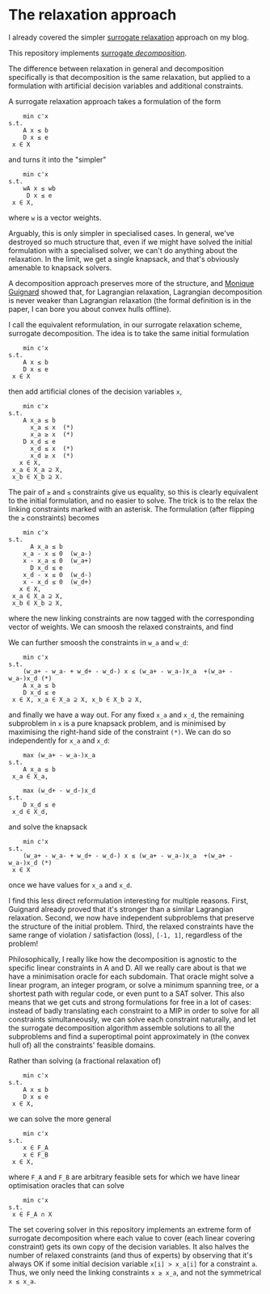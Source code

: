 The relaxation approach
=======================

I already covered the simpler [surrogate relaxation](https://pvk.ca/Blog/2019/04/23/fractional-set-covering-with-experts/)
approach on my blog.

This repository implements [surrogate *decomposition*](https://www.authorea.com/users/2541/articles/324048-no-regret-surrogate-decomposition?access_token=7PRDD1XaWLjc8wglr1_PLg).

The difference between relaxation in general and decomposition
specifically is that decomposition is the same relaxation, but applied
to a formulation with artificial decision variables and additional
constraints.

A surrogate relaxation approach takes a formulation of the form

        min c'x
    s.t.
        A x ≤ b
        D x ≤ e
     x ∈ X

and turns it into the "simpler"

        min c'x
    s.t.
        wA x ≤ wb
         D x ≤ e
     x ∈ X,

where `w` is a vector weights.

Arguably, this is only simpler in specialised cases.  In general,
we've destroyed so much structure that, even if we might have solved
the initial formulation with a specialised solver, we can't do
anything about the relaxation.  In the limit, we get a single
knapsack, and that's obviously amenable to knapsack solvers.

A decomposition approach preserves more of the structure, and [Monique
Guignard](https://link.springer.com/article/10.1007/BF02592954) showed
that, for Lagrangian relaxation, Lagrangian decomposition is never
weaker than Lagrangian relaxation (the formal definition is in the
paper, I can bore you about convex hulls offline).

I call the equivalent reformulation, in our surrogate relaxation
scheme, surrogate decomposition.  The idea is to take the same initial
formulation

        min c'x
    s.t.
        A x ≤ b
        D x ≤ e
     x ∈ X

then add artificial clones of the decision variables `x`,

        min c'x
    s.t.
        A x_a ≤ b
          x_a ≤ x  (*)
          x_a ≥ x  (*)
        D x_d ≤ e
          x_d ≤ x  (*)
          x_d ≥ x  (*)
       x ∈ X,
     x_a ∈ X_a ⊇ X,
     x_b ∈ X_b ⊇ X.

The pair of `≥` and `≤` constraints give us equality, so this is
clearly equivalent to the initial formulation, and no easier to solve.
The trick is to the relax the linking constraints marked with an
asterisk.  The formulation (after flipping the `≥` constraints)
becomes

        min c'x
    s.t.
          A x_a ≤ b
        x_a - x ≤ 0  (w_a-)
        x - x_a ≤ 0  (w_a+)
          D x_d ≤ e
        x_d - x ≤ 0  (w_d-)
        x - x_d ≤ 0  (w_d+)
       x ∈ X,
     x_a ∈ X_a ⊇ X,
     x_b ∈ X_b ⊇ X,

where the new linking constraints are now tagged with the
corresponding vector of weights.  We can smoosh the relaxed
constraints, and find

We can further smoosh the constraints in `w_a` and `w_d`:


        min c'x
    s.t.
        (w_a+ - w_a- + w_d+ - w_d-) x ≤ (w_a+ - w_a-)x_a  +(w_a+ - w_a-)x_d (*)
        A x_a ≤ b
        D x_d ≤ e
     x ∈ X, x_a ∈ X_a ⊇ X, x_b ∈ X_b ⊇ X,

and finally we have a way out.  For any fixed `x_a` and `x_d`, the
remaining subproblem in `x` is a pure knapsack problem, and is
minimised by maximising the right-hand side of the constraint `(*)`.
We can do so independently for `x_a` and `x_d`:

        max (w_a+ - w_a-)x_a
    s.t.
        A x_a ≤ b
     x_a ∈ X_a,

        max (w_d+ - w_d-)x_d
    s.t.
        D x_d ≤ e
     x_d ∈ X_d,

and solve the knapsack

        min c'x
    s.t.
        (w_a+ - w_a- + w_d+ - w_d-) x ≤ (w_a+ - w_a-)x_a  +(w_a+ - w_a-)x_d (*)
     x ∈ X

once we have values for `x_a` and `x_d`.

I find this less direct reformulation interesting for multiple
reasons.  First, Guignard already proved that it's stronger than a
similar Lagrangian relaxation.  Second, we now have independent
subproblems that preserve the structure of the initial problem.
Third, the relaxed constraints have the same range of violation /
satisfaction (loss), `[-1, 1]`, regardless of the problem!

Philosophically, I really like how the decomposition is agnostic to
the specific linear constraints in A and D.  All we really care about
is that we have a minimisation oracle for each subdomain.  That oracle
might solve a linear program, an integer program, or solve a minimum
spanning tree, or a shortest path with regular code, or even punt to a
SAT solver.  This also means that we get cuts and strong formulations
for free in a lot of cases: instead of badly translating each
constraint to a MIP in order to solve for all constraints
simultaneously, we can solve each constraint naturally, and let the
surrogate decomposition algorithm assemble solutions to all the
subproblems and find a superoptimal point approximately in (the convex
hull of) all the constraints' feasible domains.

Rather than solving (a fractional relaxation of)

        min c'x
    s.t.
        A x ≤ b
        D x ≤ e
     x ∈ X,

we can solve the more general

        min c'x
    s.t.
        x ∈ F_A
        x ∈ F_B
     x ∈ X,

where `F_A` and `F_B` are arbitrary feasible sets for which we have
linear optimisation oracles that can solve

        min c'x
    s.t.
     x ∈ F_A ∩ X

The set covering solver in this repository implements an extreme form
of surrogate decomposition where each value to cover (each linear
covering constraint) gets its own copy of the decision variables.  It
also halves the number of relaxed constraints (and thus of experts) by
observing that it's always OK if some initial decision variable 
`x[i] > x_a[i]` for a constraint `a`.  Thus, we only need the
linking constraints `x ≥ x_a`, and not the symmetrical `x ≤ x_a`.
